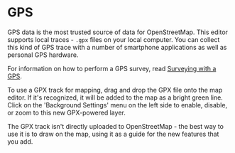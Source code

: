 # GPS

GPS data is the most trusted source of data for OpenStreetMap. This editor
supports local traces - `.gpx` files on your local computer. You can collect
this kind of GPS trace with a number of smartphone applications as well as
personal GPS hardware.

For information on how to perform a GPS survey, read
[Surveying with a GPS](http://learnosm.org/en/beginner/using-gps/).

To use a GPX track for mapping, drag and drop the GPX file onto the map
editor. If it's recognized, it will be added to the map as a bright green
line. Click on the 'Background Settings' menu on the left side to enable,
disable, or zoom to this new GPX-powered layer.

The GPX track isn't directly uploaded to OpenStreetMap - the best way to
use it is to draw on the map, using it as a guide for the new features that
you add.
